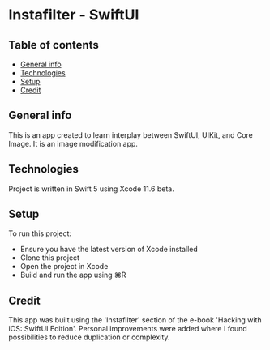 #  Instafilter - SwiftUI

## Table of contents
* [General info](#general-info)
* [Technologies](#technologies)
* [Setup](#setup)
* [Credit](#credit)

## General info
This is an app created to learn interplay between SwiftUI, UIKit, and Core Image. It is an image modification app.

## Technologies
Project is written in Swift 5 using Xcode 11.6 beta.

## Setup
To run this project:
* Ensure you have the latest version of Xcode installed 
* Clone this project
* Open the project in Xcode
* Build and run the app using ⌘R


## Credit
This app was built using the 'Instafilter' section of the e-book 'Hacking with iOS: SwiftUI Edition'. Personal improvements were added where I found possibilities to reduce duplication or complexity.
